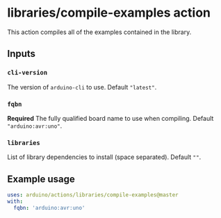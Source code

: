 # libraries/compile-examples action

This action compiles all of the examples contained in the library.

## Inputs

### `cli-version`

The version of `arduino-cli` to use. Default `"latest"`.

### `fqbn`

**Required** The fully qualified board name to use when compiling. Default `"arduino:avr:uno"`.

### `libraries`

List of library dependencies to install (space separated). Default `""`.

## Example usage

```yaml
uses: arduino/actions/libraries/compile-examples@master
with:
  fqbn: 'arduino:avr:uno'
```
